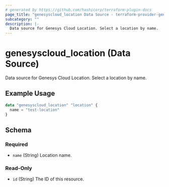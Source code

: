 ```yaml
---
# generated by https://github.com/hashicorp/terraform-plugin-docs
page_title: "genesyscloud_location Data Source - terraform-provider-genesyscloud"
subcategory: ""
description: |-
  Data source for Genesys Cloud Location. Select a location by name.
---
```


# genesyscloud_location (Data Source)

Data source for Genesys Cloud Location. Select a location by name.

## Example Usage

```terraform
data "genesyscloud_location" "location" {
  name = "test-location"
}
```

<!-- schema generated by tfplugindocs -->
## Schema

### Required

- `name` (String) Location name.

### Read-Only

- `id` (String) The ID of this resource.



